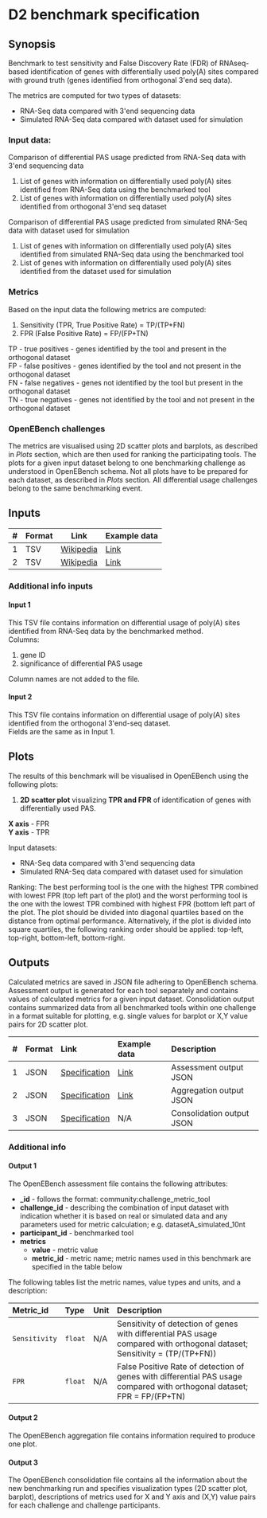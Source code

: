 # D2 benchmark specification

## Synopsis

Benchmark to test sensitivity and False Discovery Rate (FDR) of RNAseq-based identification of genes with differentially used poly(A) sites compared with ground truth (genes identified from orthogonal 3'end seq data).

The metrics are computed for two types of datasets:

- RNA-Seq data compared with 3'end sequencing data
- Simulated RNA-Seq data compared with dataset used for simulation

### Input data:

Comparison of differential PAS usage predicted from RNA-Seq data with 3'end sequencing data

1. List of genes with information on differentially used poly(A) sites identified from RNA-Seq data using the benchmarked tool
2. List of genes with information on differentially used poly(A) sites identified from orthogonal 3'end seq dataset

Comparison of differential PAS usage predicted from simulated RNA-Seq data with dataset used for simulation

1. List of genes with information on differentially used poly(A) sites identified from simulated RNA-Seq data using the benchmarked tool
2. List of genes with information on differentially used poly(A) sites identified from the dataset used for simulation

### Metrics

Based on the input data the following metrics are computed:

1. Sensitivity (TPR, True Positive Rate) = TP/(TP+FN)
2. FPR (False Positive Rate) = FP/(FP+TN)

TP - true positives - genes identified by the tool and present in the orthogonal dataset  
FP - false positives - genes identified by the tool and not present in the orthogonal dataset  
FN - false negatives - genes not identified by the tool but present in the orthogonal dataset  
TN - true negatives - genes not identified by the tool and not present in the orthogonal dataset

### OpenEBench challenges

The metrics are visualised using 2D scatter plots and barplots, as described in _Plots_ section, which are then used for ranking the participating tools.
The plots for a given input dataset belong to one benchmarking challenge as understood in OpenEBench schema.
Not all plots have to be prepared for each dataset, as described in _Plots_ section.
All differential usage challenges belong to the same benchmarking event.

## Inputs

| # | Format | Link | Example data |
  | --- | --- | --- | --- |
  | 1 | TSV | [Wikipedia][wiki-tsv] | [Link][in1] |
  | 2 | TSV | [Wikipedia][wiki-tsv] | [Link][in2] |

### Additional info inputs
  
#### Input 1

This TSV file contains information on differential usage of poly(A) sites identified from RNA-Seq data by the benchmarked method.  
Columns:

1. gene ID
2. significance of differential PAS usage

Column names are not added to the file.

#### Input 2

This TSV file contains information on differential usage of poly(A) sites identified from the orthogonal 3'end-seq dataset.  
Fields are the same as in Input 1.

## Plots

The results of this benchmark will be visualised in OpenEBench using the following plots:

1. **2D scatter plot** visualizing **TPR and FPR** of identification of genes with differentially used PAS.

**X axis** - FPR  
**Y axis** - TPR

Input datasets:

- RNA-Seq data compared with 3'end sequencing data
- Simulated RNA-Seq data compared with dataset used for simulation

Ranking: The best performing tool is the one with the highest TPR combined with lowest FPR (top left part of the plot) and the worst performing tool is the one with the lowest TPR combined with highest FPR (bottom left part of the plot. The plot should be divided into diagonal quartiles based on the distance from optimal performance. Alternatively, if the plot is divided into square quartiles, the following ranking order should be applied: top-left, top-right, bottom-left, bottom-right.


## Outputs

Calculated metrics are saved in JSON file adhering to OpenEBench schema. 
Assessment output is generated for each tool separately and contains values of calculated metrics for a given input dataset.
Consolidation output contains summarized data from all benchmarked tools within one challenge in a format suitable for plotting, e.g. single values for barplot or X,Y value pairs for 2D scatter plot.

| # | Format | Link | Example data | Description |
| :-- | :--- | :--- | :--- | :-------- |
| 1 | JSON | [Specification][spec-json] | [Link][assessment_out] | Assessment output JSON |
| 2 | JSON | [Specification][spec-json] | [Link][aggregation_out] | Aggregation output JSON
| 3 | JSON | [Specification][spec-json] | N/A | Consolidation output JSON |

### Additional info
 
#### Output 1

The OpenEBench assessment file contains the following attributes:

- **\_id** - follows the format: community:challenge\_metric\_tool
- **challenge_id** - describing the combination of input dataset with indication whether it is based on real or simulated data and any parameters used for metric calculation; e.g. datasetA\_simulated\_10nt
- **participant_id** - benchmarked tool
- **metrics**
	- **value** - metric value
	- **metric_id** - metric name; metric names used in this benchmark are specified in the table below
 
The following tables list the metric names, value types and units, and a description:

| Metric_id | Type | Unit | Description |
| :--- | :--- | :--- | :----------------- |
| `Sensitivity` | `float` | N/A | Sensitivity of detection of genes with differential PAS usage compared with orthogonal dataset; Sensitivity = (TP/(TP+FN)) |
| `FPR` | `float` | N/A | False Positive Rate of detection of genes with differential PAS usage compared with orthogonal dataset; FPR = FP/(FP+TN) |
 
#### Output 2

The OpenEBench aggregation file contains information required to produce one plot.

#### Output 3

The OpenEBench consolidation file contains all the information about the new benchmarking run and specifies visualization types (2D scatter plot, barplot), descriptions of metrics used for X and Y axis and (X,Y) value pairs for each challenge and challenge participants.
 

[//]: # (References)
  
[in1]: ./example_files/input1.tsv
[in2]: ./example_files/input2.tsv
[assessment_out]: ./example_files/assessment_out.json
[aggregation_out]: ./example_files/aggregation_out.json
[spec-json]: <https://www.ecma-international.org/publications-and-standards/standards/ecma-404/>
[wiki-tsv]: <https://en.wikipedia.org/wiki/Tab-separated_values>
  
